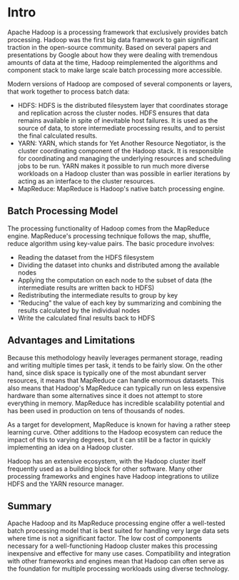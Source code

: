# Intro

Apache Hadoop is a processing framework that exclusively provides batch processing. Hadoop was the first big data framework to gain significant traction in the open-source community. Based on several papers and presentations by Google about how they were dealing with tremendous amounts of data at the time, Hadoop reimplemented the algorithms and component stack to make large scale batch processing more accessible.

Modern versions of Hadoop are composed of several components or layers, that work together to process batch data:

- HDFS: HDFS is the distributed filesystem layer that coordinates storage and replication across the cluster nodes. HDFS ensures that data remains available in spite of inevitable host failures. It is used as the source of data, to store intermediate processing results, and to persist the final calculated results.
- YARN: YARN, which stands for Yet Another Resource Negotiator, is the cluster coordinating component of the Hadoop stack. It is responsible for coordinating and managing the underlying resources and scheduling jobs to be run. YARN makes it possible to run much more diverse workloads on a Hadoop cluster than was possible in earlier iterations by acting as an interface to the cluster resources.
- MapReduce: MapReduce is Hadoop's native batch processing engine.

## Batch Processing Model

The processing functionality of Hadoop comes from the MapReduce engine. MapReduce's processing technique follows the map, shuffle, reduce algorithm using key-value pairs. The basic procedure involves:

- Reading the dataset from the HDFS filesystem
- Dividing the dataset into chunks and distributed among the available nodes
- Applying the computation on each node to the subset of data (the intermediate results are written back to HDFS)
- Redistributing the intermediate results to group by key
- "Reducing" the value of each key by summarizing and combining the results calculated by the individual nodes
- Write the calculated final results back to HDFS

## Advantages and Limitations

Because this methodology heavily leverages permanent storage, reading and writing multiple times per task, it tends to be fairly slow. On the other hand, since disk space is typically one of the most abundant server resources, it means that MapReduce can handle enormous datasets. This also means that Hadoop's MapReduce can typically run on less expensive hardware than some alternatives since it does not attempt to store everything in memory. MapReduce has incredible scalability potential and has been used in production on tens of thousands of nodes.

As a target for development, MapReduce is known for having a rather steep learning curve. Other additions to the Hadoop ecosystem can reduce the impact of this to varying degrees, but it can still be a factor in quickly implementing an idea on a Hadoop cluster.

Hadoop has an extensive ecosystem, with the Hadoop cluster itself frequently used as a building block for other software. Many other processing frameworks and engines have Hadoop integrations to utilize HDFS and the YARN resource manager.

## Summary

Apache Hadoop and its MapReduce processing engine offer a well-tested batch processing model that is best suited for handling very large data sets where time is not a significant factor. The low cost of components necessary for a well-functioning Hadoop cluster makes this processing inexpensive and effective for many use cases. Compatibility and integration with other frameworks and engines mean that Hadoop can often serve as the foundation for multiple processing workloads using diverse technology.
